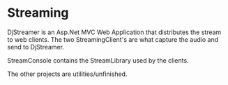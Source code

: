 # Streaming

DjStreamer is an Asp.Net MVC Web Application that distributes the stream to web clients.
The two StreamingClient's are what capture the audio and send to DjStreamer.

StreamConsole contains the StreamLibrary used by the clients.

The other projects are utilities/unfinished.
